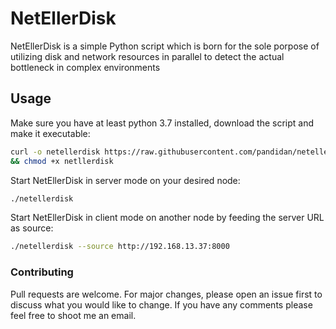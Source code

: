 # NetEllerDisk

NetEllerDisk is a simple Python script which is born for the sole porpose of utilizing disk and network resources in parallel to detect the actual bottleneck in complex environments

## Usage

Make sure you have at least python 3.7 installed, download the script and make it executable:

```bash
curl -o netellerdisk https://raw.githubusercontent.com/pandidan/netellerdisk/master/netellerdisk.py \
&& chmod +x netllerdisk
```
Start NetEllerDisk in server mode on your desired node:
```bash
./netellerdisk
```

Start NetEllerDisk in client mode on another node by feeding the server URL as source:
```bash
./netellerdisk --source http://192.168.13.37:8000
```

### Contributing

Pull requests are welcome. For major changes, please open an issue first to discuss what you would like to change. If you have any comments please feel free to shoot me an email.
